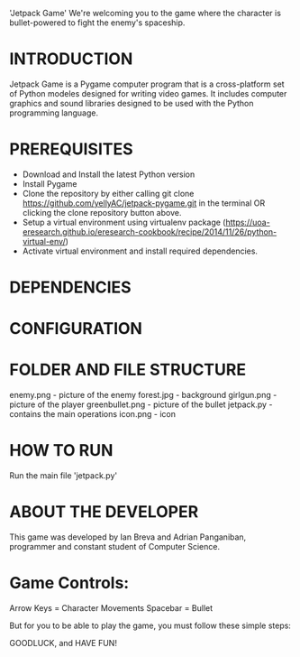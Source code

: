 'Jetpack Game'
We're welcoming you to the game where the character is bullet-powered to fight the enemy's spaceship.

# INTRODUCTION
Jetpack Game is a Pygame computer program that is a cross-platform set of Python modeles designed for
writing video games. It includes computer graphics and sound libraries designed to
be used with the Python programming language.

# PREREQUISITES
- Download and Install the latest Python version
- Install Pygame
- Clone the repository by either calling git clone https://github.com/yellyAC/jetpack-pygame.git 
  in the terminal OR clicking the clone repository button above.
- Setup a virtual environment using virtualenv package (https://uoa-eresearch.github.io/eresearch-cookbook/recipe/2014/11/26/python-virtual-env/)
- Activate virtual environment and install required dependencies.

# DEPENDENCIES

# CONFIGURATION

# FOLDER AND FILE STRUCTURE
enemy.png	- picture of the enemy
forest.jpg	- background
girlgun.png	- picture of the player
greenbullet.png	- picture of the bullet
jetpack.py	- contains the main operations
icon.png	- icon


# HOW TO RUN
Run the main file 'jetpack.py'


# ABOUT THE DEVELOPER
This game was developed by Ian Breva and Adrian Panganiban, programmer and constant student of Computer Science.


# Game Controls: 
Arrow Keys = Character Movements
Spacebar = Bullet


But for you to be able to play the game, you must follow these simple steps:


GOODLUCK, and HAVE FUN!